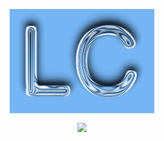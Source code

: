 <p align="center"><img src="LCUIComponents/Sample/Resources/img_lc_logo.png" /></p>
<p align="center"><img src="https://travis-ci.org/linhcn/LCUIComponents.svg?branch=master" /></p>
